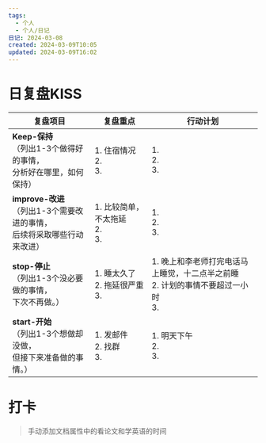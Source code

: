 ```yaml
---
tags:
  - 个人
  - 个人/日记
日记: 2024-03-08
created: 2024-03-09T10:05
updated: 2024-03-09T16:02
---
```



# 日复盘KISS
| **复盘项目**                                             | **复盘重点**                   | **行动计划**                                            |
| ---------------------------------------------------- | -------------------------- | --------------------------------------------------- |
| **Keep-保持**<br>（列出1-3个做得好的事情，<br>   分析好在哪里，如何保持）     | 1.  住宿情况<br>2. <br>3.      | 1.  <br>2. <br>3.                                   |
| **improve-改进**<br>（列出1-3个需要改进的事情，<br>  后续将采取哪些行动来改进） | 1.  比较简单，不太拖延<br>2. <br>3. | 1.  <br>2. <br>3.                                   |
| **stop-停止**<br>（列出1-3个没必要做的事情，<br>下次不再做。）            | 1.  睡太久了<br>2. 拖延很严重<br>3. | 1.  晚上和李老师打完电话马上睡觉，十二点半之前睡<br>2. 计划的事情不要超过一小时<br>3. |
| **start-开始**<br>（列出1-3个想做却没做，<br>但接下来准备做的事情。）        | 1.  发邮件<br>2. 找群<br>3.     | 1.  明天下午<br>2. <br>3.                               |


# 打卡
> 手动添加文档属性中的看论文和学英语的时间


